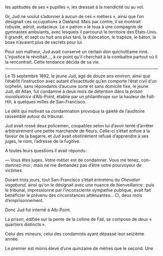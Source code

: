 les aptitudes de ses « pupilles », les dressait à la mendicité ou au vol.

Or, Jud ne voulut s’adonner à aucun de ces « métiers », ainsi que l’on
désignait ces occupations à Oakland. Mais par contre, il se montrait robuste, adroit, audacieux. Le « patron » le loua à une compagnie de gymnastes ambulants, avec lesquels il parcourut le territoire des États-Unis. ll grandit, et sept ou huit ans plus tard, la dislocation, le trapèze, le bâton, la boxe n’avaient plus de secrets pour lui.

Pour son malheur, Jud avait conservé un certain don quichottisme inné.
L’injustice le révoltait..., à ce point qu’il cherchait à la combattre partout où il la rencontrait. Cette tendance décida de sa vie.

-----

Le 15 septembre 1892, le jeune Jud, agé de douze ans environ, ainsi que l’étab1it l’instruction avec autant d’exactitude qu’en comporte l’état civil d’un orphelin, sans répondants d’aucune sorte et sans domicile fixe, le jeune Jud, dit Allan, fut condamné à deux mois de détention dans la _prison moralisatrice_ d’Alb-Point, établie par un philanthrope sur la hauteur de Fall-Hill, à quelques milles de San-Francisco.

Le délit qui motivait sa condamnation provoqua la gaieté de l’auditoire rassemblé autour du tribunal.

Jud avait rossé deux policemen, coupables selon lui d’avoir tenté d’arrêter arbitrairement une petite marchande de fleurs. Celle-ci s’était enfuie à la faveur de la bagarre, et Jud avait obstinément refusé d’apprendre à ses juges, le nom, l’adresse de la fugitive.

A toutes leurs questions il avait répondu :

— Vous êtes juges. Votre métier est de condamner. Vous me tenez, con-
damnez-moi ; mais ne me demandez pas d’être votre pourvoyeur de
victimes.

Durant trois jours, tout San-Francisco s’était entretenu du _Chevalier
vagabond_, ainsi qu’on le désignait avec une nuance de bienveillance ; puis le tribunal, impressionné par l’inconsciente sympathie publique, avait fait bénéficier le prévenu des circonstances atténuantes... Ci, deux mois d’emprisonnement.

Donc Jud fut interné à Alb-Point.

La prison, édifiée sur la pente de la colline de Fall, se compose de deux « quartiers distincts ».

Celui des mineurs, celui des condamnés ayant dépassé leur seizième
année.

Le premier est moins élevé d’une quinzaine de mètres que le second. Une
